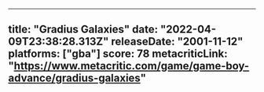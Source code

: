 
---
title: "Gradius Galaxies"
date: "2022-04-09T23:38:28.313Z"
releaseDate: "2001-11-12"
platforms: ["gba"]
score: 78
metacriticLink: "https://www.metacritic.com/game/game-boy-advance/gradius-galaxies"
---
